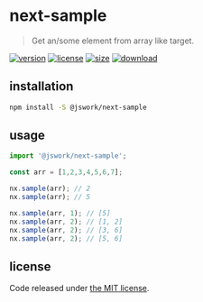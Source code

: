 # next-sample
> Get an/some element from array like target.

[![version][version-image]][version-url]
[![license][license-image]][license-url]
[![size][size-image]][size-url]
[![download][download-image]][download-url]

## installation
```bash
npm install -S @jswork/next-sample
```

## usage
```js
import '@jswork/next-sample';

const arr = [1,2,3,4,5,6,7];

nx.sample(arr); // 2
nx.sample(arr); // 5

nx.sample(arr, 1); // [5]
nx.sample(arr, 2); // [1, 2]
nx.sample(arr, 2); // [3, 6]
nx.sample(arr, 2); // [5, 6]
```

## license
Code released under [the MIT license](https://github.com/afeiship/next-sample/blob/master/LICENSE.txt).

[version-image]: https://img.shields.io/npm/v/@jswork/next-sample
[version-url]: https://npmjs.org/package/@jswork/next-sample

[license-image]: https://img.shields.io/npm/l/@jswork/next-sample
[license-url]: https://github.com/afeiship/next-sample/blob/master/LICENSE.txt

[size-image]: https://img.shields.io/bundlephobia/minzip/@jswork/next-sample
[size-url]: https://github.com/afeiship/next-sample/blob/master/dist/next-sample.min.js

[download-image]: https://img.shields.io/npm/dm/@jswork/next-sample
[download-url]: https://www.npmjs.com/package/@jswork/next-sample
